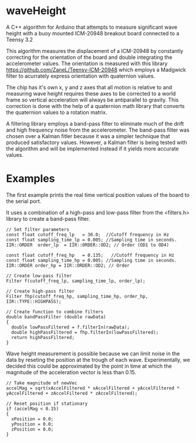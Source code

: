 # waveHeight
A C++ algorithm for Arduino that attempts to measure significant wave height with a buoy mounted ICM-20948 breakout board connected to a Teensy 3.2

This algorithm measures the displacement of a ICM-20948 by constantly correcting for the orientation of the board and double integrating the accelerometer values.
The orientation is measured with this library https://github.com/ZaneL/Teensy-ICM-20948 which employs a Madgwick filter to acurrately express orientation with quaternion values.

The chip has it's own x, y and z axes that all motion is relative to and measuring wave height requires these axes to be corrected to a world frame so vertical acceleration will always be antiparallel to gravity. This correction is done with the help of a quaternion math library that converts the quaternion values to a rotation matrix. 

A filtering library employs a band-pass filter to eliminate much of the drift and high frequency noise from the accelerometer. The band-pass filter was chosen over a Kalman fitler because it was a simpler technique that produced satisfactory values. However, a Kalman filter is being tested with the algorithm and will be implemented instead if it yields more accurate values. 

# Examples
The first example prints the real time vertical position values of the board to the serial port.

It uses a combination of a high-pass and low-pass filter from the <filters.h> library to create a band-pass filter.

```
// Set filter parameters
const float cutoff_freq_lp   = 30.0;  //Cutoff frequency in Hz
const float sampling_time_lp = 0.005; //Sampling time in seconds.
IIR::ORDER  order_lp  = IIR::ORDER::OD2; // Order (OD1 to OD4)

const float cutoff_freq_hp   = 0.135;   //Cutoff frequency in Hz
const float sampling_time_hp = 0.005; //Sampling time in seconds.
IIR::ORDER order_hp = IIR::ORDER::OD2; // Order

// Create low-pass filter
Filter f(cutoff_freq_lp, sampling_time_lp, order_lp);

// Create high-pass filter
Filter fhp(cutoff_freq_hp, sampling_time_hp, order_hp, IIR::TYPE::HIGHPASS);

// Create function to combine filters
double bandPassFilter (double rawData)
{
  double lowPassFiltered = f.filterIn(rawData);
  double highPassFiltered = fhp.filterIn(lowPassFiltered);
  return highPassFiltered;
}
```
Wave height measurement is possible because we can limit noise in the data by reseting the position at the trough of each wave. Experimentally, we decided this could be approximated by the point in time at which the magnitude of the acceleration vector is less than 0.15.

```
// Take magnitude of newVec
accelMag = sqrt(xAccelFiltered * xAccelFiltered + yAccelFiltered * yAccelFiltered + zAccelFiltered * zAccelFiltered);

// Reset position if stationary
if (accelMag < 0.15)
{
  xPosition = 0.0;
  yPosition = 0.0;
  zPosition = 0.0;
}    
```
